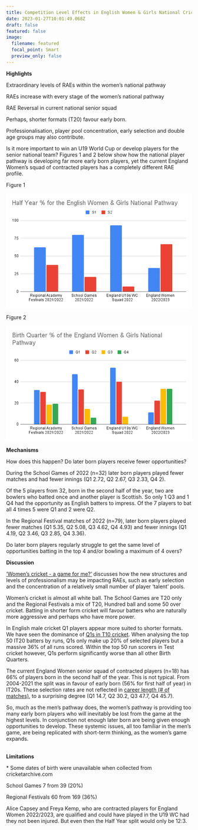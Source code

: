 ```yaml
---
title: Competition Level Effects in English Women & Girls National Cricket Pathways
date: 2023-01-27T10:01:49.068Z
draft: false
featured: false
image:
  filename: featured
  focal_point: Smart
  preview_only: false
---
```

**Highlights**

Extraordinary levels of RAEs within the women’s national pathway

RAEs increase with every stage of the women’s national pathway

RAE Reversal in current national senior squad 

Perhaps, shorter formats (T20) favour early born.

Professionalisation, player pool concentration, early selection and double age groups may also contribute.

Is it more important to win an U19 World Cup or develop players for the senior national team? Figures 1 and 2 below show how the national player pathway is developing far more early born players, yet the current England Women’s squad of contracted players has a completely different RAE profile.

Figure 1

![](half-year-for-the-english-women-girls-national-pathway-.png)

F﻿igure 2

![](birth-quarter-of-the-england-women-girls-national-pathway.png)

**Mechanisms**

How does this happen? Do later born players receive fewer opportunities?

During the School Games of 2022 (n=32) later born players played fewer matches and had fewer innings (Q1 2.72, Q2 2.67, Q3 2.33, Q4 2).

Of the 5 players from 32, born in the second half of the year, two are bowlers who batted once and another player is Scottish. So only 1 Q3 and 1 Q4 had the opportunity as English batters to impress. Of the 7 players to bat all 4 times 5 were Q1 and 2 were Q2.

In the Regional Festival matches of 2022 (n=79), later born players played fewer matches (Q1 5.35, Q2 5.08, Q3 4.62, Q4 4.93) and fewer innings (Q1 4.19, Q2 3.46, Q3 2.85, Q4 3.36).

Do later born players regularly struggle to get the same level of opportunities batting in the top 4 and/or bowling a maximum of 4 overs?

**D﻿iscussion**

[‘Women’s cricket - a game for me?’](https://onemoresummer.co.uk/post/womens-cricket-a-game-for-me/) discusses how the new structures and levels of professionalism may be impacting RAEs, such as early selection and the concentration of a relatively small number of player ‘talent’ pools.

Women’s cricket is almost all white ball. The School Games are T20 only and the Regional Festivals a mix of T20, Hundred ball and some 50 over cricket. Batting in shorter form cricket will favour batters who are naturally more aggressive and perhaps who have more power.  

In English male cricket Q1 players appear more suited to shorter formats. We have seen the dominance of [Q1s in T10 cricket](https://onemoresummer.co.uk/post/what-format-do-q1-english-male-batters-excel-at-the-shorter-the-better/). When analysing the top 50 IT20 batters by runs, Q1s only make up 20% of selected players but a massive 36% of all runs scored. Within the top 50 run scorers in Test cricket however, Q1s perform significantly worse than all other Birth Quarters.

The current England Women senior squad of contracted players (n=18) has 66% of players born in the second half of the year. This is not typical. From 2004-2021 the split was in favour of early born (56% for first half of year) in IT20s. These selection rates are not reflected in [career length (# of matches)](https://onemoresummer.co.uk/post/why-do-later-born-players-have-longer-careers-for-england-women-in-t20-cricket/), to a surprising degree (Q1 14.7, Q2 30.2, Q3 47.7, Q4 45.7).

So, much as the men’s pathway does, the women’s pathway is providing too many early born players who will inevitably be lost from the game at the highest levels. In conjunction not enough later born are being given enough opportunities to develop. These systemic issues, all too familiar in the men’s game, are being replicated with short-term thinking, as the women’s game expands.

**\
L﻿imitations**

\* Some dates of birth were unavailable when collected from cricketarchive.com

School Games 7 from 39 (20%)

Regional Festivals 60 from 169 (36%)

Alice Capsey and Freya Kemp, who are contracted players for England Women 2022/2023, are qualified and could have played in the U19 WC had they not been injured. But even then the Half Year split would only be 12:3.
